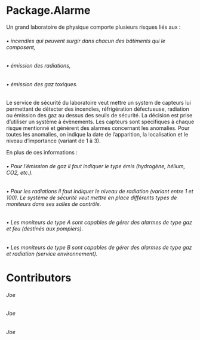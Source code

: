 # Package.Alarme
Un grand laboratoire de physique comporte plusieurs risques liés aux : 

 ###### • incendies qui peuvent surgir dans chacun des bâtiments qui le composent, 
 ###### • émission des radiations, 
 ###### • émission des gaz toxiques. 
  
Le service de sécurité du laboratoire veut mettre un system de capteurs lui permettant de détecter des incendies, réfrigération défectueuse, radiation ou émission des gaz au dessus des seuils de sécurité. La décision est prise d’utiliser un système à évènements. Les capteurs sont spécifiques à chaque risque mentionné et génèrent des alarmes concernant les anomalies. Pour toutes les anomalies, on indique la date de l’apparition, la localisation et le niveau d’importance (variant de 1 à 3).

En plus de ces informations : 
###### • Pour l’émission de gaz il faut indiquer le type émis (hydrogène, hélium, CO2, etc.).
###### • Pour les radiations il faut indiquer le niveau de radiation (variant entre 1 et 100). Le système de sécurité veut mettre en place différents types de moniteurs dans ses salles de contrôle.
###### • Les moniteurs de type A sont capables de gérer des alarmes de type gaz et feu (destinés aux pompiers).
###### • Les moniteurs de type B sont capables de gérer des alarmes de type gaz et radiation (service environnement).

# Contributors
###### Joe
###### Joe
###### Joe
